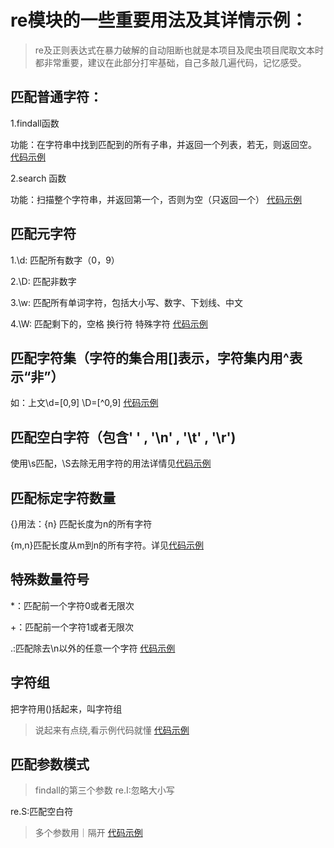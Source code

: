# re模块的一些重要用法及其详情示例：
> re及正则表达式在暴力破解的自动阻断也就是本项目及爬虫项目爬取文本时都非常重要，建议在此部分打牢基础，自己多敲几遍代码，记忆感受。
## 匹配普通字符：

1.findall函数

功能：在字符串中找到匹配到的所有子串，并返回一个列表，若无，则返回空。
[代码示例](/源代码库/re模块/re_findall_ex.py)


2.search 函数

功能：扫描整个字符串，并返回第一个，否则为空（只返回一个）
[代码示例](/源代码库/re模块/re_search_ex.py)


## 匹配元字符

1.\d: 匹配所有数字（0，9）

2.\D: 匹配非数字

3.\w: 匹配所有单词字符，包括大小写、数字、下划线、中文

4.\W: 匹配剩下的，空格 换行符 特殊字符
[代码示例](/源代码库/re模块/YuanStr.py)


## 匹配字符集（字符的集合用[]表示，字符集内用^表示“非”）

如：上文\d=[0,9] \D=[^0,9]  [代码示例](/源代码库/re模块/StrGroup.py)


## 匹配空白字符（包含' ' , '\n' , '\t' , '\r')
使用\s匹配，\S去除无用字符的用法详情见[代码示例](/源代码库/re模块/BlankStr.py) 

## 匹配标定字符数量
{}用法：{n} 匹配长度为n的所有字符

{m,n}匹配长度从m到n的所有字符。详见[代码示例](/源代码库/re模块/Brace.py)


## 特殊数量符号
*：匹配前一个字符0或者无限次

+：匹配前一个字符1或者无限次

.:匹配除去\n以外的任意一个字符
[代码示例](/源代码库/re模块/SpecNum.py)


## 字符组
把字符用()括起来，叫字符组
> 说起来有点绕,看示例代码就懂
[代码示例](/源代码库/re模块/GroupStr.py)

## 匹配参数模式
> findall的第三个参数
re.I:忽略大小写

re.S:匹配空白符
> 多个参数用｜隔开
[代码示例](/源代码库/re模块/ThrArg.py)
